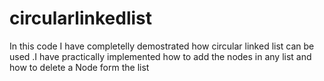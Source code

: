 # circularlinkedlist
In this code I have completelly demostrated how circular linked list can be used .I have practically implemented how to add the nodes in any list and how to delete a Node form the list

